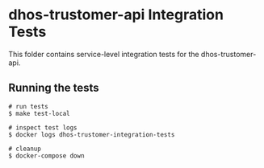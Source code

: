 # dhos-trustomer-api Integration Tests
This folder contains service-level integration tests for the dhos-trustomer-api.

## Running the tests
```
# run tests
$ make test-local

# inspect test logs
$ docker logs dhos-trustomer-integration-tests

# cleanup
$ docker-compose down
```